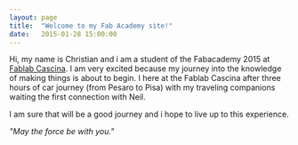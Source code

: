 ```yaml
---
layout: page
title:  "Welcome to my Fab Academy site!"
date:   2015-01-28 15:00:00
---
```

Hi,
my name is Christian and i am a student of the Fabacademy 2015 at [Fablab Cascina](http://fablabcascina.org).
I am very excited because my journey into the knowledge of making things is about to begin.
I here at the Fablab Cascina after three hours of car journey (from Pesaro to Pisa) with my traveling companions waiting the first connection with Neil.

I am sure that will be a good journey and i hope to live up to this experience. 

_"May the force be with you."_ 